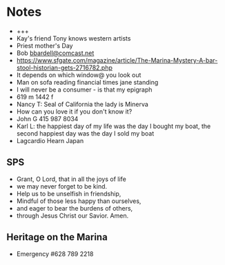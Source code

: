 # Notes

* +++
* Kay's friend Tony knows western artists
* Priest mother's Day
* Bob <a href="https://mail.google.com/mail/?view=cm&amp;fs=1&amp;tf=1&amp;to=bbardell@comcast.net" target="_blank">bbardell@comcast.net</a>
* <a href="https://www.sfgate.com/magazine/article/The-Marina-Mystery-A-bar-stool-historian-gets-2716782.php">https://www.sfgate.com/magazine/article/The-Marina-Mystery-A-bar-stool-historian-gets-2716782.php</a>
* It depends on which window@ you look out
* Man on sofa reading financial times jane standing
* I will never be a consumer - is that my epigraph
* 619 m 1442 f
* Nancy T: Seal of California the lady is Minerva&nbsp;
* How can you love it if you don't know it?
* John G 415 987 8034
* Karl L: the happiest day of my life was the day I bought my boat, the second happiest day was the day I sold my boat
* Lagcardio Hearn Japan

## SPS

* Grant, O Lord, that in all the joys of life
* we may never forget to be kind.
* Help us to be unselfish in friendship,
* Mindful of those less happy than ourselves,
* and eager to bear the burdens of others,
* through Jesus Christ our Savior. Amen.

## Heritage on the Marina

* Emergency #628 789 2218